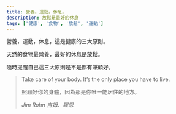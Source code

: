 ```yaml
---
title: 營養。運動。休息。
description: 放鬆是最好的休息
tags: ['健康', '食物', '放鬆', '運動']
---
```

營養，運動，休息，這是健康的三大原則。

天然的食物最營養，最好的休息是放鬆。

隨時提醒自己這三大原則是不是都有兼顧好。

<blockquote>
<p>Take care of your body. It’s the only place you have to live.</p>
<p>照顧好你的身體，因為那是你唯一能居住的地方。</p>
<cite>Jim Rohn 吉姆．羅恩</cite>
</blockquote>